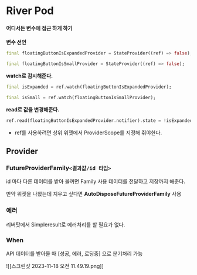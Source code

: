 # River Pod

#### 어디서든 변수에 접근 하게 하기

**변수 선언**

``` dart
final floatingButtonIsExpandedProvider = StateProvider((ref) => false);

final floatingButtonIsSmallProvider = StateProvider((ref) => false);
```

**watch로 감시해준다.**

``` dart
final isExpanded = ref.watch(floatingButtonIsExpandedProvider);

final isSmall = ref.watch(floatingButtonIsSmallProvider);
```

**read로 값을 변경해준다.**

``` dart
ref.read(floatingButtonIsExpandedProvider.notifier).state = !isExpanded;
```

- ref를 사용하려면 상위 위젯에서 ProviderScope를 지정해 줘야한다.


## Provider


### FutureProviderFamily`<결과값/id 타입>`

id 마다 다른 데이터를 받아 올꺼면 Family 사용
데이터를 전달하고 저장까지 해준다.

만약 위젯을 나왔는데 지우고 싶다면 **AutoDisposeFutureProviderFamily** 사용



### 에러

리버팟에서 Simpleresult로 에러처리를 할 필요가 없다.
<!-- ![[스크린샷 2023-11-18 오전 11.28.36.png]] -->




### When

API 데이터를 받아올 때 [성공, 에러, 로딩중] 으로 분기처리 가능

![[스크린샷 2023-11-18 오전 11.49.19.png]]